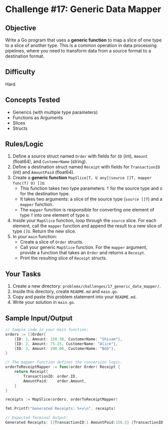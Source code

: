 # Challenge #17: Generic Data Mapper

## Objective
Write a Go program that uses a **generic function** to map a slice of one type to a slice of another type. This is a common operation in data processing pipelines, where you need to transform data from a source format to a destination format.

## Difficulty
Hard

## Concepts Tested
* Generics (with multiple type parameters)
* Functions as Arguments
* Slices
* Structs

## Rules/Logic
1.  Define a source struct named `Order` with fields for `ID` (int), `Amount` (float64), and `CustomerName` (string).
2.  Define a destination struct named `Receipt` with fields for `TransactionID` (int) and `AmountPaid` (float64).
3.  Create a **generic function** `MapSlice[T, U any](source []T, mapper func(T) U) []U`.
    * This function takes two type parameters: `T` for the source type and `U` for the destination type.
    * It takes two arguments: a slice of the source type (`source []T`) and a `mapper` function.
    * The `mapper` function is responsible for converting one element of type `T` into one element of type `U`.
4.  Inside your `MapSlice` function, loop through the `source` slice. For each element, call the `mapper` function and append the result to a new slice of type `[]U`. Return the new slice.
5.  In your `main` function:
    * Create a slice of `Order` structs.
    * Call your generic `MapSlice` function. For the `mapper` argument, provide a function that takes an `Order` and returns a `Receipt`.
    * Print the resulting slice of `Receipt` structs.

## Your Tasks
1.  Create a new directory: `problems/challenges/17_generic_data_mapper/`.
2.  Inside this directory, create `README.md` and `main.go`.
3.  Copy and paste this problem statement into your `README.md`.
4.  Write your solution in `main.go`.

## Sample Input/Output

```go
// Sample code in your main function:
orders := []Order{
    {ID: 1, Amount: 150.50, CustomerName: "Shivam"},
    {ID: 2, Amount: 75.25, CustomerName: "Alice"},
    {ID: 3, Amount: 200.00, CustomerName: "Bob"},
}

// The mapper function defines the conversion logic.
orderToReceiptMapper := func(order Order) Receipt {
    return Receipt{
        TransactionID: order.ID,
        AmountPaid:    order.Amount,
    }
}

receipts := MapSlice(orders, orderToReceiptMapper)

fmt.Printf("Generated Receipts: %+v\n", receipts)

// Expected Terminal Output:
Generated Receipts: [{TransactionID:1 AmountPaid:150.5} {TransactionID:2 AmountPaid:75.25} {TransactionID:3 AmountPaid:200}]